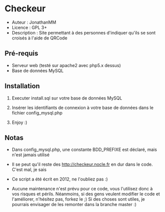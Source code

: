 # Checkeur

* Auteur : JonathanMM
* Licence : GPL 3+
* Description : Site permettant à des personnes d'indiquer qu'ils se sont croisés à l'aide de QRCode

## Pré-requis

* Serveur web (testé sur apache2 avec php5.x dessus)
* Base de données MySQL

## Installation

1. Executer install.sql sur votre base de données MySQL

2. Insérer les identifiants de connexion à votre base de données dans le fichier config_mysql.php

3. Enjoy :)

## Notas

* Dans config_mysql.php, une constante BDD_PREFIXE est déclaré, mais n'est jamais utilisé

* Il se peut qu'il reste des http://checkeur.nocle.fr en dur dans le code. C'est mal, je sais

* Ce script a été écrit en 2012, ne l'oubliez pas :)

* Aucune maintenance n'est prévu pour ce code, vous l'utilisez donc à vos risques et périls. Néanmoins, si des gens veulent modifier le code et l'améliorer, n'hésitez pas, forkez le ;) Si des choses sont utiles, je pourrais envisager de les remonter dans la branche master :)
